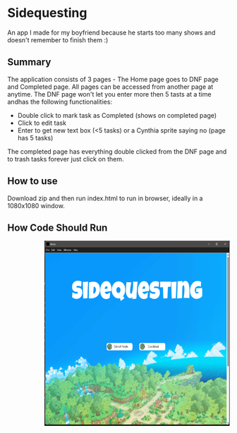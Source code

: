 # Sidequesting 
An app I made for my boyfriend because he starts too many shows and doesn't remember to finish them :)
## Summary 
The application consists of 3 pages - The Home page goes to DNF page and Completed page. All pages can be accessed from another page at anytime.
The DNF page won't let you enter more then 5 tasts at a time andhas the following functionalities:

<ul>
  <li>Double click to mark task as Completed (shows on completed page)</li>
  <li>Click to edit task </li>
  <li>Enter to get new text box (<5 tasks) or a Cynthia sprite saying no (page has 5 tasks)</li>
</ul>
    
The completed page has everything double clicked from the DNF page and to trash tasks forever just click on them.
## How to use
Download zip and then run index.html to run in browser, ideally in a 1080x1080 window.
## How Code Should Run 
<p><img src="Screenshot 2025-06-02 182557.png" style="float:right;width:420px;height:420px;"></p>

